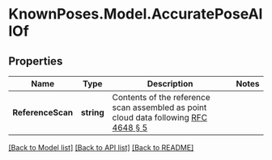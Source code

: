 
# KnownPoses.Model.AccuratePoseAllOf

## Properties

Name | Type | Description | Notes
------------ | ------------- | ------------- | -------------
**ReferenceScan** | **string** | Contents of the reference scan assembled as point cloud data following [RFC 4648 § 5](https://tools.ietf.org/html/rfc4648#section-5) | 

[[Back to Model list]](../README.md#documentation-for-models)
[[Back to API list]](../README.md#documentation-for-api-endpoints)
[[Back to README]](../README.md)

